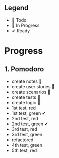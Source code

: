 ## Legend

- 📃 Todo
- 🚧 In Progress
- ✔ Ready

# Progress

## 1. Pomodoro
- create notes 🚧
- create user stories 🚧
- create scenarios 🚧
- create tests 🚧
- create logic 🚧
- 1st test, red
- 1st test, green ✔
- 2nd test, red
- 2nd test, green ✔
- 3rd test, red
- 3rd test, green
- refactored
- 4th test, green
- 5th test, red